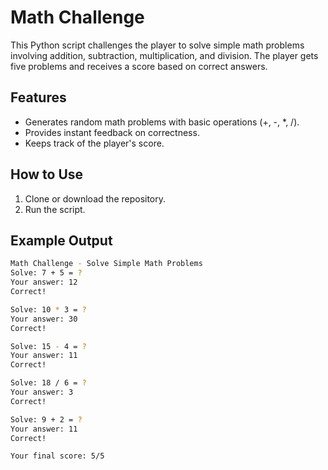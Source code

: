 # Math Challenge

This Python script challenges the player to solve simple math problems involving addition, subtraction, multiplication, and division. The player gets five problems and receives a score based on correct answers.

## Features

- Generates random math problems with basic operations (+, -, *, /).
- Provides instant feedback on correctness.
- Keeps track of the player's score.

## How to Use

1. Clone or download the repository.
2. Run the script.
   
## Example Output
``` bash 
Math Challenge - Solve Simple Math Problems
Solve: 7 + 5 = ?
Your answer: 12
Correct!

Solve: 10 * 3 = ?
Your answer: 30
Correct!

Solve: 15 - 4 = ?
Your answer: 11
Correct!

Solve: 18 / 6 = ?
Your answer: 3
Correct!

Solve: 9 + 2 = ?
Your answer: 11
Correct!

Your final score: 5/5
```
